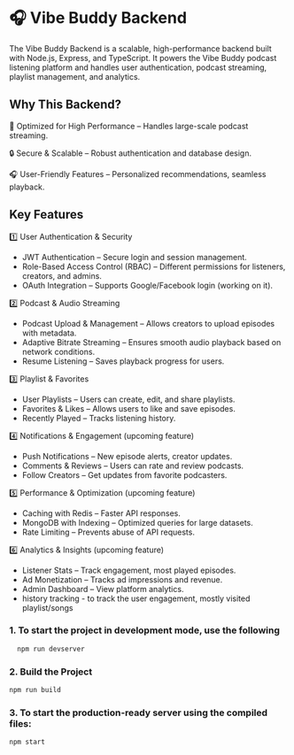 # 🎧 Vibe Buddy Backend

The Vibe Buddy Backend is a scalable, high-performance backend built with Node.js, Express, and TypeScript. It powers the Vibe Buddy podcast listening platform and handles user authentication, podcast streaming, playlist management, and analytics.

## Why This Backend?

🚀 Optimized for High Performance – Handles large-scale podcast streaming.

🔒 Secure & Scalable – Robust authentication and database design.

🎧 User-Friendly Features – Personalized recommendations, seamless playback.

##  Key Features
1️⃣ User Authentication & Security

- JWT Authentication – Secure login and session management.
- Role-Based Access Control (RBAC) – Different permissions for listeners, creators, and admins.
- OAuth Integration – Supports Google/Facebook login (working on it).

2️⃣ Podcast & Audio Streaming
- Podcast Upload & Management – Allows creators to upload episodes with metadata.
- Adaptive Bitrate Streaming – Ensures smooth audio playback based on network conditions.
- Resume Listening – Saves playback progress for users.

3️⃣ Playlist & Favorites
- User Playlists – Users can create, edit, and share playlists.
- Favorites & Likes – Allows users to like and save episodes.
- Recently Played – Tracks listening history.

4️⃣ Notifications & Engagement (upcoming feature)
- Push Notifications – New episode alerts, creator updates.
- Comments & Reviews – Users can rate and review podcasts.
- Follow Creators – Get updates from favorite podcasters.

5️⃣ Performance & Optimization (upcoming feature)
- Caching with Redis – Faster API responses.
- MongoDB with Indexing – Optimized queries for large datasets.
- Rate Limiting – Prevents abuse of API requests.

6️⃣ Analytics & Insights (upcoming feature)
- Listener Stats – Track engagement, most played episodes.
- Ad Monetization – Tracks ad impressions and revenue.
- Admin Dashboard – View platform analytics.
- history tracking - to track the user engagement, mostly visited playlist/songs


### 1. To start the project in development mode, use the following

```bash
  npm run devserver
```

### 2. Build the Project

```bash
npm run build
```

### 3. To start the production-ready server using the compiled files:

```bash
npm start
```
